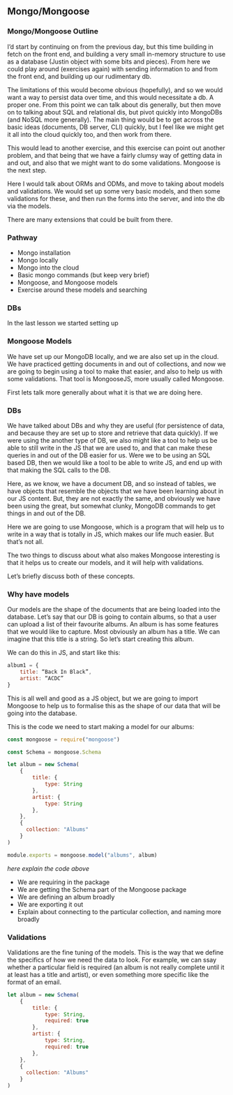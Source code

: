## Mongo/Mongoose

### Mongo/Mongoose Outline
I’d start by continuing on from the previous day, but this time building in fetch on the front end, and building a very small in-memory structure to use as a database (Justin object with some bits and pieces). From here we could play around (exercises again) with sending information to and from the front end, and building up our rudimentary db.

The limitations of this would become obvious (hopefully), and so we would want a way to persist data over time, and this would necessitate a db. A proper one. From this point we can talk about dis generally, but then move on to talking about SQL and relational dis, but pivot quickly into MongoDBs (and NoSQL more generally). The main thing would be to get across the basic ideas (documents, DB server, CLI) quickly, but I feel like we might get it all into the cloud quickly too, and then work from there. 

This would lead to another exercise, and this exercise can point out another problem, and that being that we have a fairly clumsy way of getting data in and out, and also that we might want to do some validations. Mongoose is the next step. 

Here I would talk about ORMs and ODMs, and move to taking about models and validations. We would set up some very basic models, and then some validations for these, and then run the forms into the server, and into the db via the models. 

There are many extensions that could be built from there. 

### Pathway
- Mongo installation
- Mongo locally
- Mongo into the cloud
- Basic mongo commands (but keep very brief)
- Mongoose, and Mongoose models
- Exercise around these models and searching

### DBs
In the last lesson we started setting up 

### Mongoose Models 
We have set up our MongoDB locally, and we are also set up in the cloud. We have practiced getting documents in and out of collections, and now we are going to begin using a tool to make that easier, and also to help us with some validations. That tool is MongooseJS, more usually called Mongoose.

First lets talk more generally about what it is that we are doing here. 

### DBs

We have talked about DBs and why they are useful (for persistence of data, and because they are set up to store and retrieve that data quickly). If we were using the another type of DB, we also might like a tool to help us be able to still write in the JS that we are used to, and that can make these queries in and out of the DB easier for us. Were we to be using an SQL based DB, then we would like a tool to be able to write JS, and end up with that making the SQL calls to the DB. 

Here, as we know, we have a document DB, and so instead of tables, we have objects that resemble the objects that we have been learning about in our JS content. But, they are not exactly the same, and obviously we have been using the great, but somewhat clunky, MongoDB commands to get things in and out of the DB.

Here we are going to use Mongoose, which is a program that will help us to write in a way that is totally in JS, which makes our life much easier. But that’s not all.

The two things to discuss about what also makes Mongoose interesting is that it helps us to create our models, and it will help with validations.

Let’s briefly discuss both of these concepts.

### Why have models

Our models are the shape of the documents that are being loaded into the database. Let’s say that our DB is going to contain albums, so that a user can upload a list of their favourite albums. An album is has some features that we would like to capture. Most obviously an album has a title. We can imagine that this title is a string. So let’s start creating this album.

We can do this in JS, and start like this:
```js
album1 = {
	title: “Back In Black”,
	artist: “ACDC”
}
```

This is all well and good as a JS object, but we are going to import Mongoose to help us to formalise this as the shape of our data that will be going into the database. 

This is the code we need to start making a model for our albums:
```js
const mongoose = require("mongoose")

const Schema = mongoose.Schema

let album = new Schema(
	{
		title: {
			type: String
		},
		artist: {
			type: String
		},
	},
	{ 
	  collection: "Albums" 
	}
)

module.exports = mongoose.model("albums", album)
```

*here explain the code above*
- We are requiring in the package
- We are getting the Schema part of the Mongoose package
- We are defining an album broadly
- We are exporting it out
- Explain about connecting to the particular collection, and naming more broadly

### Validations

Validations are the fine tuning of the models. This is the way that we define the specifics of how we need the data to look. For example, we can ssay whether a particular field is required (an album is not really complete until it at least has a title and artist), or even something more specific like the format of an email. 

```js
let album = new Schema(
	{
		title: {
			type: String,
			required: true
		},
		artist: {
			type: String,
			required: true
		},
	},
	{ 
	  collection: "Albums" 
	}
)
```